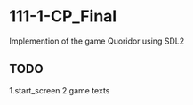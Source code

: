 # 111-1-CP_Final

Implemention of the game Quoridor using SDL2

## TODO

1.start_screen
2.game texts
